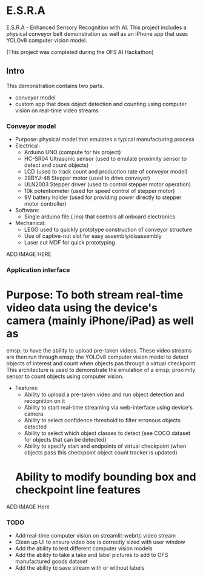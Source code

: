 # E.S.R.A
E.S.R.A - Enhanced Sensory Recognition with AI. This project includes a physical conveyor belt demonstration as well as an iPhone app that uses YOLOv8 computer vision model.

(This project was completed during the OFS AI Hackathon)

## Intro
This demonstration contains two parts.
* conveyor model
* custom app that does object detection and counting using computer vision on real-time video streams

### Conveyor model
* Purpose: physical model that emulates a typical manufacturing process
* Electrical:
	* Arduino UNO (compute for his project)
	* HC-SR04 Ultrasonic sensor (used to emulate proximity sensor to detect and count objects)
	* LCD (used to track count and production rate of conveyor model)
	* 28BYJ-48 Stepper motor (used to drive conveyor)
	* ULN2003 Stepper driver (used to control stepper motor operation)
	* 10k potentiometer (used for speed control of stepper motor)
	* 9V battery holder (used for providing power directly to stepper motor controller) 
* Software:
	* Single arduino file (.ino) that controls all onboard electronics
* Mechanical:
	* LEGO used to quickly prototype construction of conveyor structure	
	* Use of captive-nut slot for easy assembly/disassembly
	* Laser cut MDF for quick prototyping

ADD IMAGE HERE

### Application interface
# Purpose: To both stream real-time video data using the device's camera (mainly iPhone/iPad) as well as	
emsp; to have the ability to upload pre-taken videos. These video streams are then run through
emsp; the YOLOv8 computer vision model to detect objects of interest and count when objects pas through a virtual checkpoint. This architecture is used to demonstrate the emulation of a 
emsp; proximity sensor to count objects using computer vision.

* Features:
	* Ability to upload a pre-taken video and run object detection and recognition on it
	* Ability to start real-time streaming via web-interface using device's camera 
	* Ability to select confidence threshold to filter erronous objects detected
	* Ability to select which object classes to detect (see COCO dataset for objects that can be detected)
	* Ability to specify start and endpoints of virtual checkpoint (when objects pass this checkpoint object count tracker is updated)
	# Ability to modify bounding box and checkpoint line features
	
ADD IMAGE Here

### TODO
* Add real-time computer vision on streamlit-webrtc video stream
* Clean up UI to ensure video box is correctly sized with user window
* Add the ability to test different computer vision models
* Add the ability to take a take and label pictures to add to OFS manufactured goods dataset
* Add the ability to save stream with or without labels 			
